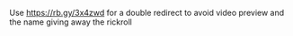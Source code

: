 Use https://rb.gy/3x4zwd for a double redirect to avoid video preview and the name giving away the rickroll
